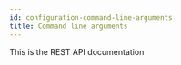 ```yaml
---
id: configuration-command-line-arguments
title: Command line arguments
---
```


This is the REST API documentation
